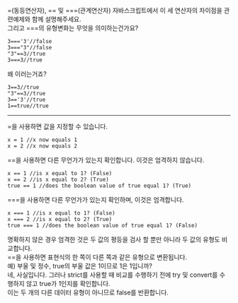 =(동등연산자), == 및 ===(관계연산자) 자바스크립트에서 이 세 연산자의 차이점을 관련예제와 함께 설명해주세요.  
그리고 ===의 유형변화는 무엇을 의미하는건가요?  

````
3==='3'//false
3==="3"//false
"3"==3//true
3===3//true
````  
왜 이러는거죠?

````
3==3//true
"3"==3//true
3=='3'//true
1==true//true
````

----------------------------------------------

=을 사용하면 값을 지정할 수 있습니다.
````
x = 1 //x now equals 1
x = 2 //x now equals 2
````

==을 사용하면 다른 무언가가 있는지 확인합니다. 이것은 엄격하지 않습니다.  
````
x == 1 //is x equal to 1? (False)
x == 2 //is x equal to 2? (True)
true == 1 //does the boolean value of true equal 1? (True)
````

===을 사용하면 다른 무언가가 있는지 확인하며, 이것은 엄격합니다.  
````
x === 1 //is x equal to 1? (False)
x === 2 //is x equal to 2? (True)
true === 1 //does the boolean value of true equal 1? (False)
````

명확하지 않은 경우 엄격한 것은 두 값의 평등을 검사 할 뿐만 아니라 두 값의 유형도 비교합니다.  
==을 사용하면 표현식의 한 쪽이 다른 쪽과 같은 유형으로 변환됩니다.  
예) 부울 및 정수, true의 부울 값은 1이므로 1은 1입니까?  
네, 사실입니다. 그러나 strict를 사용할 때 비교를 수행하기 전에 try 및 convert를 수행하지 않고 true가 1인지를 확인합니다.  
이는 두 개의 다른 데이터 유형이 아니므로 false를 반환합니다.